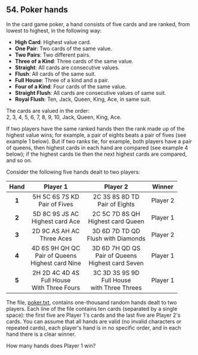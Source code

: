## 54. Poker hands

In the card game poker, a hand consists of five cards and are ranked, from lowest to highest, in the following way:

* **High Card**: Highest value card.
* **One Pair**: Two cards of the same value.
* **Two Pairs**: Two different pairs.
* **Three of a Kind**: Three cards of the same value.
* **Straight**: All cards are consecutive values.
* **Flush**: All cards of the same suit.
* **Full House**: Three of a kind and a pair.
* **Four of a Kind**: Four cards of the same value.
* **Straight Flush**: All cards are consecutive values of same suit.
* **Royal Flush**: Ten, Jack, Queen, King, Ace, in same suit.

The cards are valued in the order:<br>
2, 3, 4, 5, 6, 7, 8, 9, 10, Jack, Queen, King, Ace.

If two players have the same ranked hands then the rank made up of the highest value wins; for example, a pair of eights beats a pair of fives (see example 1 below). But if two ranks tie, for example, both players have a pair of queens, then highest cards in each hand are compared (see example 4 below); if the highest cards tie then the next highest cards are compared, and so on.

Consider the following five hands dealt to two players:

Hand | Player 1 | Player 2 | Winner
:---: | :---: | :---: | :---:
**1** | 5H 5C 6S 7S KD<br>Pair of Fives | 2C 3S 8S 8D TD<br>Pair of Eights | Player 2
**2** | 5D 8C 9S JS AC<br>Highest card Ace | 2C 5C 7D 8S QH<br>Highest card Queen | Player 1
**3** | 2D 9C AS AH AC<br>Three Aces | 3D 6D 7D TD QD<br>Flush with Diamonds | Player 2
**4** | 4D 6S 9H QH QC<br>Pair of Queens<br>Highest card Nine | 3D 6D 7H QD QS<br>Pair of Queens<br>Highest card Seven | Player 1
**5** | 2H 2D 4C 4D 4S<br>Full House<br>With Three Fours | 3C 3D 3S 9S 9D<br>Full House<br>with Three Threes | Player 1

The file, [poker.txt](./poker.txt), contains one-thousand random hands dealt to two players. Each line of the file contains ten cards (separated by a single space): the first five are Player 1's cards and the last five are Player 2's cards. You can assume that all hands are valid (no invalid characters or repeated cards), each player's hand is in no specific order, and in each hand there is a clear winner.

How many hands does Player 1 win?
